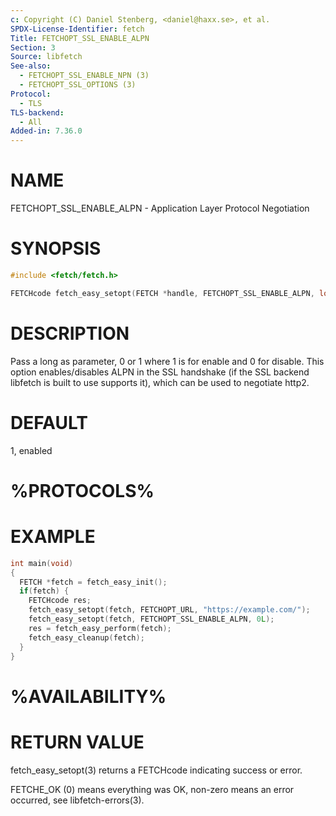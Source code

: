 ```yaml
---
c: Copyright (C) Daniel Stenberg, <daniel@haxx.se>, et al.
SPDX-License-Identifier: fetch
Title: FETCHOPT_SSL_ENABLE_ALPN
Section: 3
Source: libfetch
See-also:
  - FETCHOPT_SSL_ENABLE_NPN (3)
  - FETCHOPT_SSL_OPTIONS (3)
Protocol:
  - TLS
TLS-backend:
  - All
Added-in: 7.36.0
---
```


# NAME

FETCHOPT_SSL_ENABLE_ALPN - Application Layer Protocol Negotiation

# SYNOPSIS

~~~c
#include <fetch/fetch.h>

FETCHcode fetch_easy_setopt(FETCH *handle, FETCHOPT_SSL_ENABLE_ALPN, long npn);
~~~

# DESCRIPTION

Pass a long as parameter, 0 or 1 where 1 is for enable and 0 for disable. This
option enables/disables ALPN in the SSL handshake (if the SSL backend libfetch
is built to use supports it), which can be used to negotiate http2.

# DEFAULT

1, enabled

# %PROTOCOLS%

# EXAMPLE

~~~c
int main(void)
{
  FETCH *fetch = fetch_easy_init();
  if(fetch) {
    FETCHcode res;
    fetch_easy_setopt(fetch, FETCHOPT_URL, "https://example.com/");
    fetch_easy_setopt(fetch, FETCHOPT_SSL_ENABLE_ALPN, 0L);
    res = fetch_easy_perform(fetch);
    fetch_easy_cleanup(fetch);
  }
}
~~~

# %AVAILABILITY%

# RETURN VALUE

fetch_easy_setopt(3) returns a FETCHcode indicating success or error.

FETCHE_OK (0) means everything was OK, non-zero means an error occurred, see
libfetch-errors(3).
